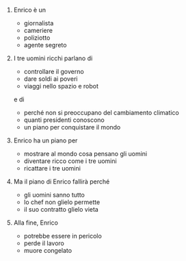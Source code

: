 ---
---

1. Enrico è un

   * giornalista
   * cameriere
   * poliziotto
   * agente segreto

2. I tre uomini ricchi parlano di

   * controllare il governo
   * dare soldi ai poveri
   * viaggi nello spazio e robot

   e di

   * perché non si preoccupano del cambiamento climatico
   * quanti presidenti conoscono
   * un piano per conquistare il mondo

3. Enrico ha un piano per

   * mostrare al mondo cosa pensano gli uomini
   * diventare ricco come i tre uomini
   * ricattare i tre uomini

4. Ma il piano di Enrico fallirà perché

   * gli uomini sanno tutto
   * lo chef non glielo permette
   * il suo contratto glielo vieta

5. Alla fine, Enrico

   * potrebbe essere in pericolo
   * perde il lavoro
   * muore congelato